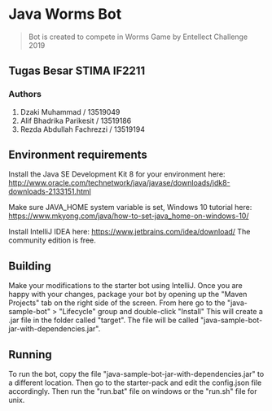 # Java Worms Bot
> Bot is created to compete in Worms Game by Entellect Challenge 2019 

## Tugas Besar STIMA IF2211
### Authors
1. Dzaki Muhammad / 13519049
2. Alif Bhadrika Parikesit / 13519186
3. Rezda Abdullah Fachrezzi / 13519194 
## Environment requirements

Install the Java SE Development Kit 8 for your environment here: http://www.oracle.com/technetwork/java/javase/downloads/jdk8-downloads-2133151.html

Make sure JAVA_HOME system variable is set, Windows 10 tutorial here: https://www.mkyong.com/java/how-to-set-java_home-on-windows-10/

Install IntelliJ IDEA here: https://www.jetbrains.com/idea/download/
The community edition is free.

## Building

Make your modifications to the starter bot using IntelliJ. Once you are happy with your changes, package your bot by opening up the "Maven Projects" tab on the right side of the screen. From here go to the  "java-sample-bot" > "Lifecycle" group and double-click "Install"
This  will create a .jar file in the folder called "target". The file will be called "java-sample-bot-jar-with-dependencies.jar".

## Running 

To run the bot, copy the file "java-sample-bot-jar-with-dependencies.jar" to a different location. Then go to the starter-pack and edit the config.json file accordingly.
Then run the "run.bat" file on windows or the "run.sh" file for unix.